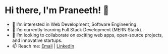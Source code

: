 # Hi there, I'm Praneeth! 👋

- 👀 I’m interested in Web Development, Software Engineering.
- 🌱 I’m currently learning Full Stack Development (MERN Stack).
- 💞️ I’m looking to collaborate on exciting web apps, open-source projects, and innovative startups.
- 📫 Reach me: [Email](mailto:praneethummadisetty@gmail.com) |
  [LinkedIn](https://www.linkedin.com/in/ummadisetty-praneeth)

